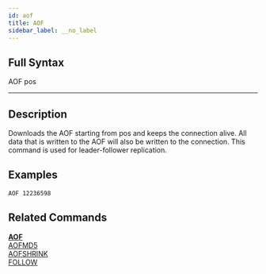 ```yaml
---
id: aof
title: AOF
sidebar_label: __no_label
---
```


## Full Syntax

AOF pos

---

## Description

Downloads the AOF starting from pos and keeps the connection alive.  All data that is written to the AOF will also be written to the connection. This command is used for leader-follower replication.

## Examples

```tile38
AOF 12236598
```

## Related Commands

**[AOF](aof.html)**<br>
[AOFMD5](aofmd5.html)<br>
[AOFSHRINK](aofshrink.html)<br>
[FOLLOW](follow.html)<br>